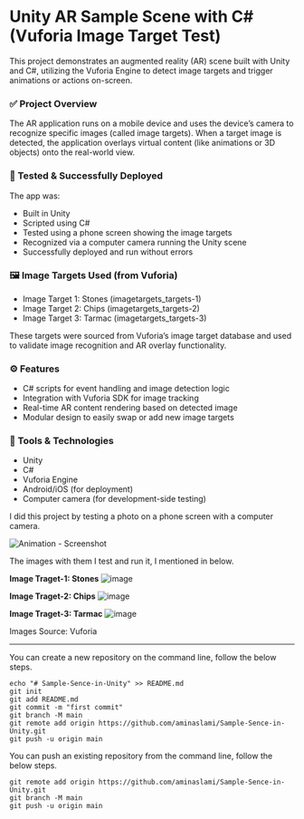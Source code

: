 # Unity AR Sample Scene with C# (Vuforia Image Target Test)

This project demonstrates an augmented reality (AR) scene built with Unity and C#, utilizing the Vuforia Engine to detect image targets and trigger animations or actions on-screen.

### ✅ Project Overview
The AR application runs on a mobile device and uses the device’s camera to recognize specific images (called image targets). When a target image is detected, the application overlays virtual content (like animations or 3D objects) onto the real-world view.

### 🧪 Tested & Successfully Deployed
The app was:

*  Built in Unity
*  Scripted using C#
*  Tested using a phone screen showing the image targets
*  Recognized via a computer camera running the Unity scene
*  Successfully deployed and run without errors

### 🖼️ Image Targets Used (from Vuforia)
*  Image Target 1: Stones (imagetargets_targets-1)
*  Image Target 2: Chips (imagetargets_targets-2)
*  Image Target 3: Tarmac (imagetargets_targets-3)

These targets were sourced from Vuforia’s image target database and used to validate image recognition and AR overlay functionality.

### ⚙️ Features
*  C# scripts for event handling and image detection logic
*  Integration with Vuforia SDK for image tracking
*  Real-time AR content rendering based on detected image
*  Modular design to easily swap or add new image targets

### 🧩 Tools & Technologies
*  Unity
*  C#
*  Vuforia Engine
*  Android/iOS (for deployment)
*  Computer camera (for development-side testing)


I did this project by testing a photo on a phone screen with a computer camera.


![Animation - Screenshot](https://github.com/user-attachments/assets/f032160f-5f79-4dcb-a6d1-a24a8b0d2ef4)

The images with them I test and run it, I mentioned in below.


**Image Traget-1: Stones**
![image](https://github.com/user-attachments/assets/e0ee977d-f2f2-46aa-8dfd-6ef914c36a41)

**Image Traget-2: Chips**
![image](https://github.com/user-attachments/assets/1fc58257-dfd7-4a1f-abc4-60195fa50ab7)

**Image Traget-3: Tarmac**
![image](https://github.com/user-attachments/assets/6efbf351-5075-4adc-9cc9-d2d81a61dde3)

Images Source: Vuforia

---------------------------------------------------------

You can create a new repository on the command line, follow the below steps.
```
echo "# Sample-Sence-in-Unity" >> README.md
git init
git add README.md
git commit -m "first commit"
git branch -M main
git remote add origin https://github.com/aminaslami/Sample-Sence-in-Unity.git
git push -u origin main
```
You can push an existing repository from the command line, follow the below steps.

```
git remote add origin https://github.com/aminaslami/Sample-Sence-in-Unity.git
git branch -M main
git push -u origin main
```
